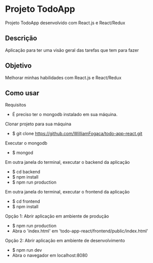 # Projeto TodoApp
Projeto TodoApp desenvolvido com React.js e React/Redux

## Descrição
Aplicação para ter uma visão geral das tarefas que tem para fazer

## Objetivo
Melhorar minhas habilidades com React.js e React/Redux

## Como usar
Requisitos
* É preciso ter o mongodb instalado em sua máquina.

Clonar projeto para sua máquina
* $ git clone https://github.com/WilliamFogaca/todo-app-react.git

Executar o mongodb
* $ mongod

Em outra janela do terminal, executar o backend da aplicação
* $ cd backend
* $ npm install
* $ npm run production

Em outra janela do terminal, executar o frontend da aplicação
* $ cd frontend
* $ npm install

Opção 1: Abrir aplicação em ambiente de produção
* $ npm run production
* Abra o 'index.html' em 'todo-app-react/frontend/public/index.html'

Opção 2: Abrir aplicação em ambiente de desenvolvimento
* $ npm run dev
* Abra o navegador em localhost:8080
